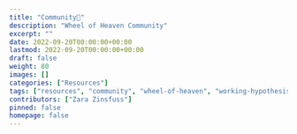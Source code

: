 ```yaml
---
title: "Community👋"
description: "Wheel of Heaven Community"
excerpt: ""
date: 2022-09-20T00:00:00+00:00
lastmod: 2022-09-20T00:00:00+00:00
draft: false
weight: 80
images: []
categories: ["Resources"]
tags: ["resources", "community", "wheel-of-heaven", "working-hypothesis", "ancient-aliens", "intelligent-design", "raelism"]
contributors: ["Zara Zinsfuss"]
pinned: false
homepage: false
---
```


